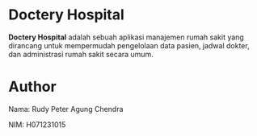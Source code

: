 # Doctery Hospital

**Doctery Hospital** adalah sebuah aplikasi manajemen rumah sakit yang dirancang untuk mempermudah pengelolaan data pasien, jadwal dokter, dan administrasi rumah sakit secara umum. 

# Author
Nama: Rudy Peter Agung Chendra

NIM: H071231015
